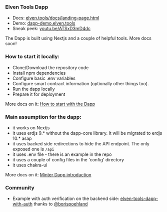 ### Elven Tools Dapp

- Docs: [elven.tools/docs/landing-page.html](https://www.elven.tools/docs/landing-page.html)
- Demo: [dapp-demo.elven.tools](https://dapp-demo.elven.tools)
- Sneak peek: [youtu.be/ATSxD3mD4dc](https://youtu.be/ATSxD3mD4dc)

The Dapp is built using Nextjs and a couple of helpful tools. More docs soon!

### How to start it locally:
- Clone/Download the repository code
- Install npm dependencies
- Configure basic .env variables
- Configure smart contract information (optionally other things too).
- Run the dapp locally
- Prepare it for deployment

More docs on it: [How to start with the Dapp](https://www.elven.tools/docs/how-to-start-with-the-dapp.html)

### Main assumption for the dapp:
- it works on Nextjs
- it uses erdjs 9.* without the dapp-core library. It will be migrated to erdjs 10.* asap
- it uses backed side redirections to hide the API endpoint. The only exposed one is `/api`
- it uses .env file - there is an example in the repo
- it uses a couple of config files in the 'config' directory
- it uses chakra-ui

More docs on it: [Minter Dapp introduction](https://www.elven.tools/docs/minter-dapp-introduction.html)

### Community

- Example with auth verification on the backend side: [elven-tools-dapp-with-auth](https://github.com/borispoehland/elven-tools-dapp-with-auth) thanks to [@borispoehland](https://github.com/borispoehland)
